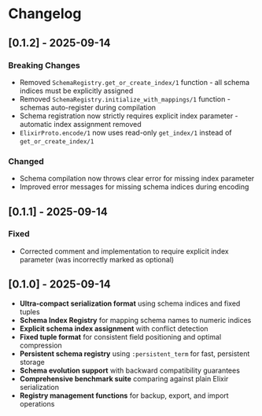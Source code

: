 # Changelog

## [0.1.2] - 2025-09-14

### Breaking Changes
- Removed `SchemaRegistry.get_or_create_index/1` function - all schema indices must be explicitly assigned
- Removed `SchemaRegistry.initialize_with_mappings/1` function - schemas auto-register during compilation
- Schema registration now strictly requires explicit index parameter - automatic index assignment removed
- `ElixirProto.encode/1` now uses read-only `get_index/1` instead of `get_or_create_index/1`

### Changed
- Schema compilation now throws clear error for missing index parameter
- Improved error messages for missing schema indices during encoding

## [0.1.1] - 2025-09-14

### Fixed
- Corrected comment and implementation to require explicit index parameter (was incorrectly marked as optional)

## [0.1.0] - 2025-09-14

- **Ultra-compact serialization format** using schema indices and fixed tuples
- **Schema Index Registry** for mapping schema names to numeric indices
- **Explicit schema index assignment** with conflict detection
- **Fixed tuple format** for consistent field positioning and optimal compression
- **Persistent schema registry** using `:persistent_term` for fast, persistent storage
- **Schema evolution support** with backward compatibility guarantees
- **Comprehensive benchmark suite** comparing against plain Elixir serialization
- **Registry management functions** for backup, export, and import operations

